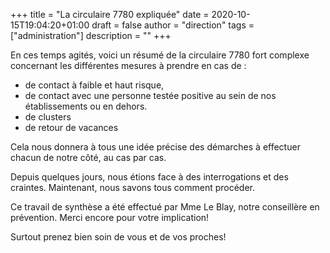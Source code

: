 +++
title       = "La circulaire 7780 expliquée"
date        = 2020-10-15T19:04:20+01:00
draft       = false
author      = "direction"
tags        = ["administration"]
description = ""
+++

En ces temps agités, voici un résumé de la circulaire 7780 fort complexe concernant les différentes mesures à prendre en cas de :

- de contact à faible et haut risque,
- de contact avec une personne testée positive au sein de nos établissements ou en dehors.
- de clusters
- de retour de vacances

Cela nous donnera à tous une idée précise des démarches à effectuer chacun de notre côté, au cas par cas.

Depuis quelques jours, nous étions face à des interrogations et des craintes. Maintenant, nous savons tous comment procéder.

Ce travail de synthèse a été effectué par Mme Le Blay, notre conseillère en prévention. Merci encore pour votre implication!

Surtout prenez bien soin de vous et de vos proches!
